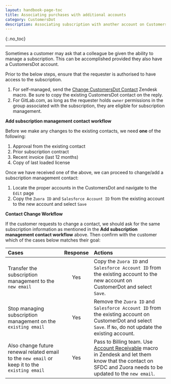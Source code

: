 ```yaml
---
layout: handbook-page-toc
title: Associating purchases with additional accounts
category: CustomersDot
description: Associating subscription with another account on CustomersDot account. 
---
```


{:.no_toc}

----

Sometimes a customer may ask that a colleague be given the ability to manage a
subscription. This can be accomplished provided they also have a CustomersDot
account.

Prior to the below steps, ensure that the requester is authorised to have access to
the subscription.

1. For self-managed, send the [Change CustomersDot Contact](https://gitlab.zendesk.com/agent/admin/macros/360028045239)
   Zendesk macro. Be sure to copy the existing CustomersDot contact on the reply.
1. For GitLab.com, as long as the requester holds `owner` permissions in the
   group associated with the subscription, they are eligible for subscription
   management.

**Add subscription management contact workflow**

Before we make any changes to the existing contacts, we need **one** of the following:

1. Approval from the existing contact
1. Prior subscription contract
1. Recent invoice (last 12 months)
1. Copy of last loaded license

Once we have received one of the above, we can proceed to change/add a subscription management contact:

1. Locate the proper accounts in the CustomersDot and navigate to the `Edit` page
1. Copy the `Zuora ID` and `Salesforce Account ID` from the existing account to the new account and select `Save`

**Contact Change Workflow**

If the customer requests to change a contact, we should ask for the same subscription information as mentioned in the **Add subscription management contact workflow** above. Then confirm with the customer which of the cases below matches their goal:

| Cases                                                                                             | Response |      Actions  |  
|:---------------------------------------------------------|:----:|:-----|
| Transfer the subscription management to the `new email`                                           | Yes      | Copy the `Zuora ID` and `Salesforce Account ID` from the existing account to the new account on CustomerDot and select `Save`. |
| Stop managing subscription management on the `existing email`                                     | Yes      | Remove the `Zuora ID` and `Salesforce Account ID` from the existing account on CustomerDot and select `Save`. If `No`, do not update the existing account. |
| Also change future renewal related email to the `new email` or keep it to the `existing email`    | Yes      | Pass to Billing team. Use [Account Receivable](https://gitlab.zendesk.com/agent/admin/macros/360038646513) macro in Zendesk and let them know that the contact on SFDC and Zuora needs to be updated to the `new email`. |

